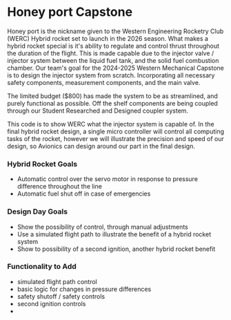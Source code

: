 # Honey port Capstone #

Honey port is the nickname given to the Western Engineering Rocketry Club (WERC) Hybrid rocket set to launch in the 2026 season. What makes a hybrid rocket special is it's ability to regulate and control thrust throughout the duration of the flight. This is made capable due to the injector valve / injector system between the liquid fuel tank, and the solid fuel combustion chamber. Our team's goal for the 2024-2025 Western Mechanical Capstone is to design the injector system from scratch. Incorporating all necessary safety components, measurement components, and the main valve.

The limited budget ($800) has made the system to be as streamlined, and purely functional as possible. Off the shelf components are being coupled through our Student Researched and Designed coupler system. 

This code is to show WERC what the injector system is capable of. In the final hybrid rocket design, a single micro controller will control all computing tasks of the rocket, however we will illustrate the precision and speed of our design, so Avionics can design around our part in the final design. 

### Hybrid Rocket Goals
* Automatic control over the servo motor in response to pressure difference throughout the line
* Automatic fuel shut off in case of emergencies

### Design Day Goals
* Show the possibility of control, through manual adjustments
* Use a simulated flight path to illustrate the benefit of a hybrid rocket system
* Show to possibility of a second ignition, another hybrid rocket benefit

### Functionality to Add
* simulated flight path control
* basic logic for changes in pressure differences
* safety shutoff / safety controls
* second ignition controls
* 

